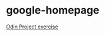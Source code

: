 # google-homepage
[Odin Project exercise](http://www.theodinproject.com/web-development-101/html-css)
